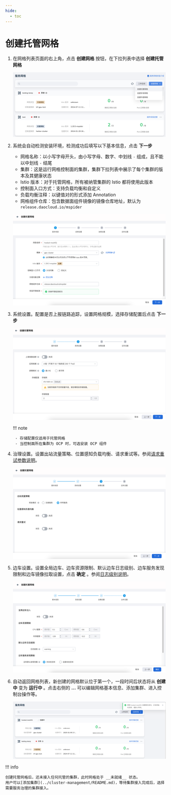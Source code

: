 ```yaml
---
hide:
  - toc
---
```


# 创建托管网格

1. 在网格列表页面的右上角，点击 __创建网格__ 按钮，在下拉列表中选择 **创建托管网格**

    ![创建网格](../../images/create-mesh01.png)

2. 系统会自动检测安装环境，检测成功后填写以下基本信息，点击 __下一步__

    - 网格名称：以小写字母开头，由小写字母、数字、中划线 `-` 组成，且不能以中划线 `-` 结尾
    - 集群：这是运行网格控制面的集群，集群下拉列表中展示了每个集群的版本及其健康状态
    - Istio 版本：对于托管网格，所有被纳管集群的 Istio 都将使用此版本
    - 控制面入口方式：支持负载均衡和自定义
    - 负载均衡注释：以键值对的形式添加 Annotation
    - 网格组件仓库：包含数据面组件镜像的镜像仓库地址，默认为 `release.daocloud.io/mspider`
  
    ![基本信息](../../images/hosted-mesh01.png)

3. 系统设置。配置是否上报链路追踪，设置网格规模，选择存储配置后点击 __下一步__

    ![系统设置](../../images/hosted-mesh02.png)

    !!! note

        - 存储配置仅适用于托管网格
        - 当控制面所在集群为 OCP 时，可选安装 OCP 组件

4. 治理设置。设置出站流量策略、位置感知负载均衡、请求重试等。参阅[请求重试参数说明](./params.md#max-retries)。

    ![治理设置](../../images/hosted-mesh03.png)

5. 边车设置。设置全局边车、边车资源限制、默认边车日志级别、边车服务发现限制和边车镜像拉取设置，点击 __确定__ 。参阅[日志级别说明](./params.md#_2)。

    ![边车设置](../../images/hosted-mesh04.png)

6. 自动返回网格列表，新创建的网格默认位于第一个，一段时间后状态将从 __创建中__ 变为 __运行中__ 。点击右侧的 __...__ 可以编辑网格基本信息、添加集群、进入控制台操作等。

    ![网格列表](../../images/hosted-mesh05.png)

!!! info

    创建托管网格后，还未接入任何托管的集群，此时网格处于 __未就绪__ 状态。
    用户可以[添加集群](../cluster-management/README.md)，等待集群接入完成后，选择需要服务治理的集群接入。
